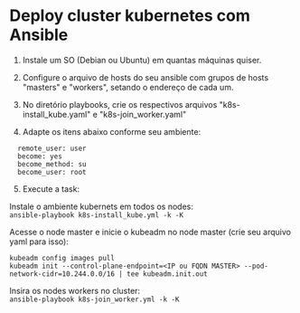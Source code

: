 # Deploy cluster kubernetes com Ansible


1. Instale um SO (Debian ou Ubuntu) em quantas máquinas quiser.

2. Configure o arquivo de hosts do seu ansible com grupos de hosts "masters" e "workers", setando o endereço de cada um.

3. No diretório playbooks, crie os respectivos arquivos "k8s-install_kube.yaml" e "k8s-join_worker.yaml"

4. Adapte os itens abaixo conforme seu ambiente:
```
  remote_user: user
  become: yes
  become_method: su
  become_user: root
```

5. Execute a task:

Instale o ambiente kubernets em todos os nodes:<br>
```ansible-playbook k8s-install_kube.yml -k -K```

Acesse o node master e inicie o kubeadm no node master (crie seu arquivo yaml para isso):
```
kubeadm config images pull
kubeadm init --control-plane-endpoint=<IP ou FQDN MASTER> --pod-network-cidr=10.244.0.0/16 | tee kubeadm.init.out
```

Insira os nodes workers no cluster:<br>
```ansible-playbook k8s-join_worker.yml -k -K```

